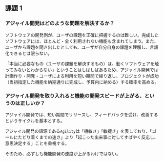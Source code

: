 ## 課題 1

### アジャイル開発はどのような問題を解決するか？

ソフトウェアの開発側が、ユーザの課題を正確に把握するのは難しい。完成したソフトウェアには、ほとんど・全く利用されない機能も含まれてしまう。また、ユーザから課題を聞き出したとしても、ユーザが自分自身の課題を理解し、言語化できるとは限らない。

「本当に必要なもの（ユーザの課題を解決するもの）は、動くソフトウェアを触ってみないとわからない」ということはしばしばあるため、アジャイル開発では計画作り・開発・ユーザによる利用を短い期間で繰り返し、プロジェクトが成功（当初指定した機能を納期通りに完成し、予算内に納める）する確率を高める。

### アジャイル開発を取り入れると機能の開発スピードが上がる、というのは正しいか？

アジャイル開発では、短い期間でリリースし、フィードバックを受け、改善するというサイクルを基本とする。

アジャイル開発の語源である`Agility`は「機敏さ」「敏捷さ」を表しており、「ゴールにたどり着くまでの速さ」より「起こった出来事に対してすばやく反応し、意思決定する」ことを重視する。

そのため、必ずしも機能開発の速度が上がるわけではない。
